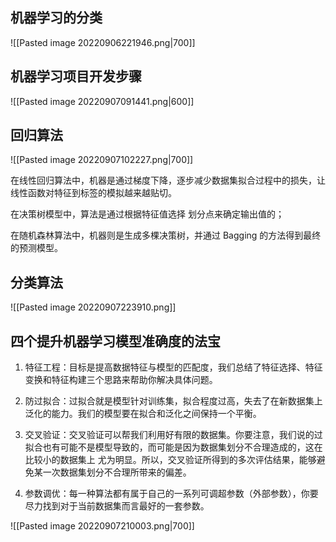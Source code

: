 
## 机器学习的分类
![[Pasted image 20220906221946.png|700]]

## 机器学习项目开发步骤
![[Pasted image 20220907091441.png|600]]

## 回归算法
![[Pasted image 20220907102227.png|700]]

在线性回归算法中，机器是通过梯度下降，逐步减少数据集拟合过程中的损失，让线性函数对特征到标签的模拟越来越贴切。

在决策树模型中，算法是通过根据特征值选择 划分点来确定输出值的；

在随机森林算法中，机器则是生成多棵决策树，并通过 Bagging 的方法得到最终的预测模型。

## 分类算法
![[Pasted image 20220907223910.png]]

## 四个提升机器学习模型准确度的法宝
1. 特征工程：目标是提高数据特征与模型的匹配度，我们总结了特征选择、特征变换和特征构建三个思路来帮助你解决具体问题。

2. 防过拟合：过拟合就是模型针对训练集，拟合程度过高，失去了在新数据集上泛化的能力。我们的模型要在拟合和泛化之间保持一个平衡。

3. 交叉验证：交叉验证可以帮我们利用好有限的数据集。你要注意，我们说的过拟合也有可能不是模型导致的，而可能是因为数据集划分不合理造成的，这在比较小的数据集上 尤为明显。所以，交叉验证所得到的多次评估结果，能够避免某一次数据集划分不合理所带来的偏差。

4. 参数调优：每一种算法都有属于自己的一系列可调超参数（外部参数），你要尽力找到对于当前数据集而言最好的一套参数。

![[Pasted image 20220907210003.png|700]]

